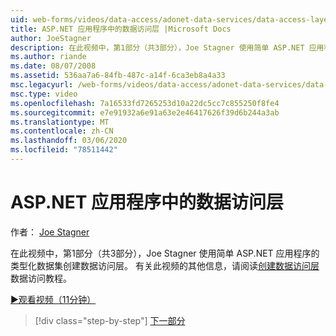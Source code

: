 ```yaml
---
uid: web-forms/videos/data-access/adonet-data-services/data-access-layers-in-aspnet-applications
title: ASP.NET 应用程序中的数据访问层 |Microsoft Docs
author: JoeStagner
description: 在此视频中，第1部分（共3部分），Joe Stagner 使用简单 ASP.NET 应用程序的类型化数据集创建数据访问层。 有关详细信息 。
ms.author: riande
ms.date: 08/07/2008
ms.assetid: 536aa7a6-84fb-487c-a14f-6ca3eb8a4a33
msc.legacyurl: /web-forms/videos/data-access/adonet-data-services/data-access-layers-in-aspnet-applications
msc.type: video
ms.openlocfilehash: 7a16533fd7265253d10a22dc5cc7c855250f8fe4
ms.sourcegitcommit: e7e91932a6e91a63e2e46417626f39d6b244a3ab
ms.translationtype: MT
ms.contentlocale: zh-CN
ms.lasthandoff: 03/06/2020
ms.locfileid: "78511442"
---
```

# <a name="data-access-layers-in-aspnet-applications"></a>ASP.NET 应用程序中的数据访问层

作者： [Joe Stagner](https://github.com/JoeStagner)

在此视频中，第1部分（共3部分），Joe Stagner 使用简单 ASP.NET 应用程序的类型化数据集创建数据访问层。 有关此视频的其他信息，请阅读[创建数据访问层](../../../overview/data-access/introduction/creating-a-data-access-layer-vb.md)数据访问教程。

[&#9654;观看视频（11分钟）](https://channel9.msdn.com/Blogs/ASP-NET-Site-Videos/data-access-layers-in-aspnet-applications)

> [!div class="step-by-step"]
> [下一部分](how-to-manually-bind-a-dataset-to-a-datagrid.md)
